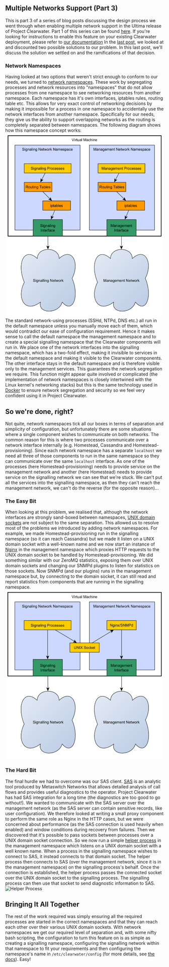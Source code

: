 Multiple Networks Support (Part 3)
----------------------------------
This is part 3 of a series of blog posts discussing the design process we went through when enabling multiple network support in the Ultima release of Project Clearwater. Part 1 of this series can be found [here](Multiple_Networks_1.md). If you're looking for instructions to enable this feature on your existing Clearwater deployment, please refer to [our documentation](https://clearwater.readthedocs.org/en/latest/Multiple_Network_Support/index.html) In the [last post](Multiple_Networks_2.md), we looked at and discounted two possible solutions to our problem. In this last post, we'll discuss the solution we settled on and the ramifications of that decision.

### Network Namespaces

Having looked at two options that weren't strict enough to conform to our needs, we turned to [network namespaces](https://lwn.net/Articles/580893/). These work by segregating processes and network resources into "namespaces" that do not allow processes from one namespace to see networking resources from another namespace. Each namespace has it's own interfaces, iptables rules, routing table etc. This allows for very exact control of networking decisions by making it impossible for a process in one namespace to accidentally use the network interfaces from another namespace. Specifically for our needs, they give us the ability to support overlapping networks as the routing is completely separated between namespaces. The following diagram shows how this namespace concept works:
![Network Namespaces](../images/Network-Namespaces.png)
The standard network-using processes (SSHd, NTPd, DNS etc.) all run in the default namespace unless you manually move each of them, which would contradict our ease of configuration requirement. Hence it makes sense to call the default namespace the management namespace and to create a special signalling namespace that the Clearwater components will run in. We place one of the network interfaces into the signalling namespace, which has a two-fold effect, making it invisible to services in the default namespace and making it visible to the Clearwater components. The other interface stays in the default namespace and is therefore visible only to the management services. This guarantees the network segregation we require. This function might appear quite involved or complicated (the implementation of network namespaces is closely intertwined with the Linux kernel's networking stacks) but this is the same technology used in [Docker](https://www.docker.com/) to ensure network segregation and security so we feel very confident using it in Project Clearwater.

## So we're done, right?

Not quite, network namespaces tick all our boxes in terms of separation and simplicity of configuration, but unfortunately there are some situations where a single component wishes to communicate on both networks. The common reason for this is where two processes communicate over a network interface internally (e.g. Homestead, Cassandra and Homestead-provisioning). Since each network namespace has a separate `localhost` we need all three of those components to run in the same namespace so they can communicate over the same `localhost` interface. As one of the processes (here Homestead-provisioning) needs to provide service on the management network and another (here Homestead) needs to provide service on the signalling network we can see that we're stuck. We can't put all the services into the signalling namespace, as then they can't reach the management network, we can't do the reverse (for the opposite reason)...

### The Easy Bit

When looking at this problem, we realised that, although the network interfaces are strongly sand-boxed between namespaces, [UNIX domain sockets](http://beej.us/guide/bgipc/output/html/multipage/unixsock.html) are not subject to the same separation. This allowed us to resolve most of the problems we introduced by adding network namespaces. For example, we made Homestead-provisioning run in the signalling namespace (so it can reach Cassandra) but we made it listen on a UNIX domain socket with a well-known name and we now start an instance of [Nginx](http://wiki.nginx.org/Main) in the management namespace which proxies HTTP requests to the UNIX domain socket to be handled by Homestead-provisioning. We did something similar with our ZeroMQ statistics, exposing them over UNIX domain sockets and changing our SNMPd plugins to listen for statistics on those sockets. Now SNMPd (and our plugins) runs in the management namespace but, by connecting to the domain socket, it can still read and report statistics from components that are running in the signalling namespace.
![UNIX Domain Sockets](../images/UNIX-Domain-Sockets.png)

### The Hard Bit

The final hurdle we had to overcome was our SAS client. [SAS](http://www.metaswitch.com/products/management-systems/service-assurance-server) is an analytic tool produced by Metaswitch Networks that allows detailed analysis of call flows and provides useful diagnostics to the operator. Project Clearwater has had SAS integration for a long time (the diagnostics are too good to go without!). We wanted to communicate with the SAS server over the management network (as the SAS server can contain sensitive records, like user configuration). We therefore looked at writing a small proxy component to perform the same role as Nginx in the HTTP cases, but we were concerned about performance (as the SAS connection is used heavily when enabled) and window conditions during recovery from failures. Then we discovered that it's possible to pass sockets between processes over a UNIX domain socket connection. So we now run a simple [helper process](https://github.com/Metaswitch/clearwater-infrastructure/blob/master/clearwater-socket-factory.md) in the management namespace which listens on a UNIX domain socket with a well known name. When a process in the signalling namespace wishes to connect to SAS, it instead connects to that domain socket. The helper process then connects to SAS (over the management network, since it is in the management namespace) on the signalling process's behalf. Once the connection is established, the helper process passes the connected socket over the UNIX domain socket to the signalling process. The signalling process can then use that socket to send diagnostic information to SAS. ![Helper Process](http://www.websequencediagrams.com/cgi-bin/cdraw?lz=cGFydGljaXBhbnQgU2lnbmFsbGluZyBQcm9jZXNzCgATDFVOSVggRG9tYWluIFNvY2tldAASDUhlbHBlcgAlFVNBUwoKABIOLT4APRI6IExpc3RlbgoAdxIAGRZDb25uZWN0CgCBCBItPgCBAQ46IEluY29taW5nIGMALwZpb24AbiVBY2NlcABNFgCCHhIAJgkAgV0QU0FTAIElClNBUwCBDhIAIhcAghIUUGFzcyBzAIJ8BgBwKAAoDACCSxQAgRwFU3RyZWFtIERpYWdub3N0aWNzCgo&s=mscgen)

## Bringing It All Together

The rest of the work required was simply ensuring all the required processes are started in the correct namespaces and that they can reach each other over their various UNIX domain sockets. With network namespaces we get our required level of separation and, with some nifty bash scripting, the configuration to turn this feature on is as simple as creating a signalling namespace, configuring the signalling network within that namespace to fit your requirements and then configuring the namespace's name in `/etc/clearwater/config` (for more details, see [the docs](https://clearwater.readthedocs.org/en/latest/Multiple_Network_Support/)). Easy!
